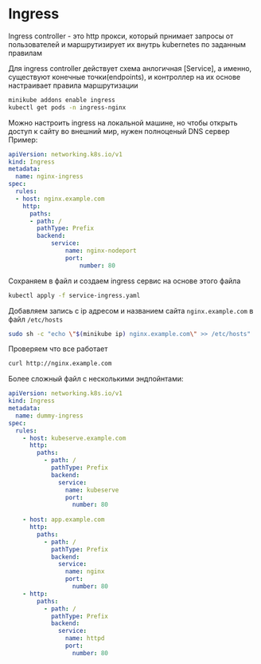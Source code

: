# Ingress

Ingress controller - это http прокси, который прнимает запросы от пользователей и маршрутизирует их внутрь kubernetes по заданным правилам

Для ingress controller действует схема анлогичная [Service], а именно, существуют конечные точки(endpoints), и контроллер на их основе настраивает правила маршрутизации

```bash
minikube addons enable ingress
kubectl get pods -n ingress-nginx

```



Можно настроить ingress на локальной машине, но чтобы открыть доступ к сайту во внешний мир, нужен полноценый DNS сервер
Пример:

```yaml
apiVersion: networking.k8s.io/v1
kind: Ingress
metadata:
  name: nginx-ingress
spec:
  rules:
  - host: nginx.example.com
    http:
      paths:
      - path: /
        pathType: Prefix
        backend:
            service:
                name: nginx-nodeport
                port:
                    number: 80
```

Сохраняем в файл и создаем ingress сервис на основе этого файла

```bash
kubectl apply -f service-ingress.yaml
```

Добавляем запись с ip адресом и названием сайта `nginx.example.com` в файл `/etc/hosts`

```bash
sudo sh -c "echo \"$(minikube ip) nginx.example.com\" >> /etc/hosts"
```

Проверяем что все работает

```bash
curl http://nginx.example.com
```

Более сложный файл с несколькими эндпойнтами:

```yaml
apiVersion: networking.k8s.io/v1
kind: Ingress
metadata:
  name: dummy-ingress
spec:
  rules:
    - host: kubeserve.example.com
      http:
        paths:
          - path: /
            pathType: Prefix
            backend:
              service:
                name: kubeserve
                port:
                  number: 80
  
    - host: app.example.com
      http:
        paths:
          - path: /
            pathType: Prefix
            backend:
              service:
                name: nginx
                port:
                  number: 80
    - http:
        paths:
          - path: /
            pathType: Prefix
            backend:
              service:
                name: httpd
                port:
                  number: 80

```